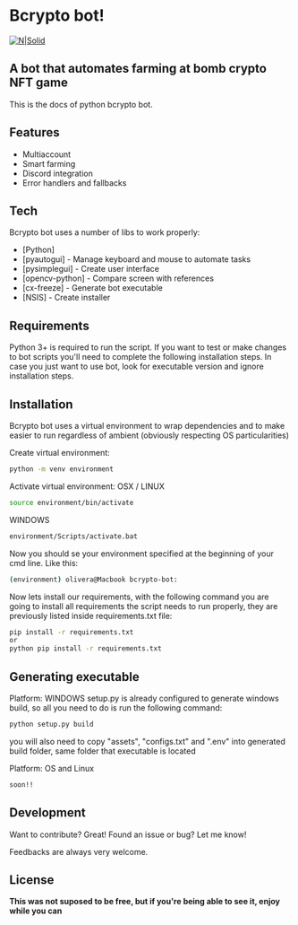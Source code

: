 # Bcrypto bot!
[![N|Solid](https://bombcrypto.io/wp-content/uploads/2021/08/12.png)](https://nodesource.com/products/nsolid)
## A bot that automates farming at bomb crypto NFT game




This is the docs of python bcrypto bot.


## Features

- Multiaccount
- Smart farming
- Discord integration
- Error handlers and fallbacks

## Tech

Bcrypto bot uses a number of libs to work properly:

- [Python]
- [pyautogui] - Manage keyboard and mouse to automate tasks
- [pysimplegui] - Create user interface
- [opencv-python] - Compare screen with references
- [cx-freeze] - Generate bot executable
- [NSIS] - Create installer

## Requirements

Python 3+ is required to run the script. If you want to test or make changes to bot scripts you'll need to complete the following installation steps. In case you just want to use bot, look for executable version and ignore installation steps.


## Installation

Bcrypto bot uses a virtual environment to wrap dependencies and to make easier to run regardless of ambient (obviously respecting OS particularities)

Create virtual environment:

```sh
python -m venv environment
```

Activate virtual environment:
OSX / LINUX
```sh
source environment/bin/activate
```
WINDOWS
```sh
environment/Scripts/activate.bat
```

Now you should se your environment specified at the beginning of your cmd line. Like this: 
```sh
(environment) olivera@Macbook bcrypto-bot:
```

Now lets install our requirements, with the following command you are going to install all requirements the script needs to run properly, they are previously listed inside requirements.txt file:

```sh
pip install -r requirements.txt
or
python pip install -r requirements.txt
```

## Generating executable
Platform: WINDOWS
setup.py is already configured to generate windows build, so all you need to do is run the following command:
```sh
python setup.py build
```
you will also need to copy "assets", "configs.txt" and ".env" into generated build folder, same folder that executable is located

Platform: OS and Linux
```sh
soon!!
```


## Development

Want to contribute? Great!
Found an issue or bug? Let me know!

Feedbacks are always very welcome.


## License

**This was not suposed to be free, but if you're being able to see it, enjoy while you can**

